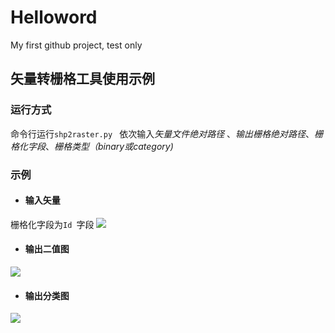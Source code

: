 # Helloword
My first github project, test only

## 矢量转栅格工具使用示例

### 运行方式
命令行运行`shp2raster.py ` 依次输入*矢量文件绝对路径* 、*输出栅格绝对路径*、*栅格化字段*、*栅格类型（binary或category)*

### 示例
* #### 输入矢量
栅格化字段为`Id `字段
![](https://ae01.alicdn.com/kf/Had26923167db4aba9ebd8565209079b4w.jpg)

* #### 输出二值图
![](./binary.png)

* #### 输出分类图
![](./category.png)
